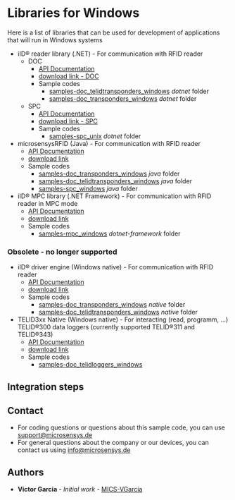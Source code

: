 # Libraries for Windows
Here is a list of libraries that can be used for development of applications that will run in Windows systems

* iID® reader library (.NET) - For communication with RFID reader
    * DOC
        * [API Documentation](https://www.microsensys.de/downloads/DevSamples/Libraries/Windows/iIDReaderLibrary%20-%20.NET%20library/APIDoc_DocInterfaceControl_1.0_E.pdf)
        * [download link - DOC](https://www.nuget.org/packages/Microsensys.iIDReaderLibrary.DocInterfaceControl/)
        * Sample codes
            * [samples-doc_telidtransponders_windows](https://github.com/Micro-Sensys/samples-doc_transponders_windows) *dotnet* folder
            * [samples-doc_transponders_windows](https://github.com/Micro-Sensys/samples-doc_telidtransponders_windows) *dotnet* folder
    * SPC
        * [API Documentation](https://www.microsensys.de/downloads/DevSamples/Libraries/Windows/iIDReaderLibrary%20-%20.NET%20library/APIDoc_SpcInterfaceControl_1.0_E.pdf)
        * [download link - SPC](https://www.nuget.org/packages/Microsensys.iIDReaderLibrary.SpcInterfaceControl/)
        * Sample codes
            * [samples-spc_unix](https://github.com/Micro-Sensys/samples-spc_unix) *dotnet* folder 
* microsensysRFID (Java) - For communication with RFID reader
    * [API Documentation](https://www.microsensys.de/downloads/DevSamples/Libraries/Windows/microsensysRFID%20-%20jar%20library/APIDoc%20MicroSensys%20iID3000%20Java%20API%20-%20Windows%20E6_2.pdf)
    * [download link](https://www.microsensys.de/downloads/DevSamples/Libraries/Windows/microsensysRFID%20-%20jar%20library/)
    * Sample codes
        * [samples-doc_transponders_windows](https://github.com/Micro-Sensys/samples-doc_transponders_windows) *java* folder
        * [samples-doc_telidtransponders_windows](https://github.com/Micro-Sensys/samples-doc_telidtransponders_windows) *java* folder
        * [samples-spc_windows](https://github.com/Micro-Sensys/samples-spc_windows) *java* folder
* iID® MPC library (.NET Framework) - For communication with RFID reader in MPC mode
    * [API Documentation](https://www.microsensys.de/downloads/DevSamples/Libraries/Windows/iID%20MPC%20-%20.NET%20library/APIDoc_microsensysMPC-1.2.0.0-E.pdf)
    * [download link](https://www.microsensys.de/downloads/DevSamples/Libraries/Windows/iID%20MPC%20-%20.NET%20library/)
    * Sample codes
        * [samples-mpc_windows](https://github.com/Micro-Sensys/samples-mpc_windows) *dotnet-framework* folder

### Obsolete - no longer supported
* iID® driver engine (Windows native) - For communication with RFID reader
    * [API Documentation](https://www.microsensys.de/downloads/DevSamples/Libraries/Windows/iID%20driver%20engine%20-%20Native%20driver/APIDoc_iIDDriver3000PRO_1059_E.pdf)
    * [download link](https://www.microsensys.de/downloads/DevSamples/Libraries/Windows/iID%20driver%20engine%20-%20Native%20driver/)
    * Sample codes
        * [samples-doc_transponders_windows](https://github.com/Micro-Sensys/samples-doc_transponders_windows) *native* folder
        * [samples-doc_telidtransponders_windows](https://github.com/Micro-Sensys/samples-doc_telidtransponders_windows) *native* folder
* TELID3xx Native (Windows native) - For interacting (read, programm, ...) TELID®300 data loggers (currently supported TELID®311 and TELID®343)
    * [API Documentation](https://www.microsensys.de/downloads/DevSamples/Libraries/Windows/TELID300%20-%20native%20library/APIDoc_TELID3xx_native_driver_TP_16_E.pdf)
    * [download link](https://www.microsensys.de/downloads/DevSamples/Libraries/Windows/TELID300%20-%20native%20library/)
    * Sample codes
        * [samples-doc_telidloggers_windows](https://github.com/Micro-Sensys/samples-doc_telidloggers_windows)

## Integration steps

## Contact
* For coding questions or questions about this sample code, you can use [support@microsensys.de](mailto:support@microsensys.de)
* For general questions about the company or our devices, you can contact us using [info@microsensys.de](mailto:info@microsensys.de)

## Authors

* **Victor Garcia** - *Initial work* - [MICS-VGarcia](https://github.com/MICS-VGarcia/)
